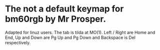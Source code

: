 # The not a default keymap for bm60rgb by Mr Prosper. 

Adapted for linuz users. The tab is tilda at MO(1). 
Left / Right are Home and End, Up and Down are Pg Up and Pg Down and Backspace is Del respectively.

